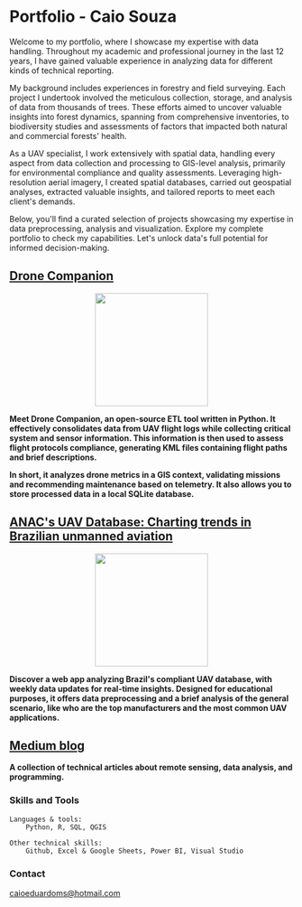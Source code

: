 # Portfolio - Caio Souza

Welcome to my portfolio, where I showcase my expertise with data handling. Throughout my academic and professional journey in the last 12 years, I have gained valuable experience in analyzing data for different kinds of technical reporting.

My background includes experiences in forestry and field surveying. Each project I undertook involved the meticulous collection, storage, and analysis of data from thousands of trees. These efforts aimed to uncover valuable insights into forest dynamics, spanning from comprehensive inventories, to biodiversity studies and assessments of factors that impacted both natural and commercial forests' health.

As a UAV specialist, I work extensively with spatial data, handling every aspect from data collection and processing to GIS-level analysis, primarily for environmental compliance and quality assessments. Leveraging high-resolution aerial imagery, I created spatial databases, carried out geospatial analyses, extracted valuable insights, and tailored reports to meet each client's demands.

Below, you'll find a curated selection of projects showcasing my expertise in data preprocessing, analysis and visualization. Explore my complete portfolio to check my capabilities. Let's unlock data's full potential for informed decision-making.

## [Drone Companion](https://github.com/caioems/DroneCompanion)

<p align="center"><img src="https://i.imgur.com/bnrDfX2.jpg" width="200"></p>

__Meet Drone Companion, an open-source ETL tool written in Python. It effectively consolidates data from UAV flight logs while collecting critical system and sensor information. This information is then used to assess flight protocols compliance, generating KML files containing flight paths and brief descriptions.__

__In short, it analyzes drone metrics in a GIS context, validating missions and recommending maintenance based on telemetry. It also allows you to store processed data in a local SQLite database.__

## [ANAC's UAV Database: Charting trends in Brazilian unmanned aviation](https://anac-uav-database.streamlit.app/)

<p align="center"><img src="https://i.imgur.com/xBvdydK.jpg" width="200"></p>

__Discover a web app analyzing Brazil's compliant UAV database, with weekly data updates for real-time insights. Designed for educational purposes, it offers data preprocessing and a brief analysis of the general scenario, like who are the top manufacturers and the most common UAV applications.__

## [Medium blog](https://medium.com/@caiosouza_38327)

__A collection of technical articles about remote sensing, data analysis, and programming.__

### Skills and Tools

    Languages & tools:
        Python, R, SQL, QGIS

    Other technical skills:
        Github, Excel & Google Sheets, Power BI, Visual Studio 
    
### Contact

<caioeduardoms@hotmail.com>
